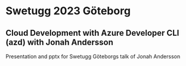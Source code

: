# Swetugg 2023 Göteborg 
## Cloud Development with Azure Developer CLI (azd) with Jonah Andersson 

Presentation and pptx for Swetugg Göteborgs talk of Jonah Andersson 


